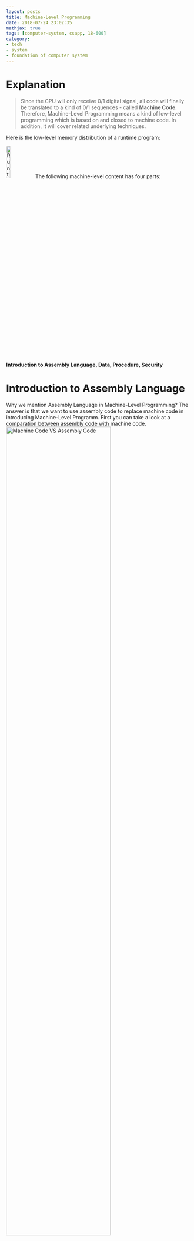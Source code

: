 ```yaml
---
layout: posts
title: Machine-Level Programming
date: 2018-07-24 23:02:35
mathjax: true
tags: [computer-system, csapp, 18-600]
category:
- tech
- system
- foundation of computer system
---
```


# Explanation
> Since the CPU will only receive 0/1 digital signal, all code will finally be translated to a kind of 0/1 sequences - called **Machine Code**. Therefore, Machine-Level Programming means a kind of low-level programming which is based on and closed to machine code. In addition, it will cover related underlying techniques.

Here is the low-level memory distribution of a runtime program:
<!-- more -->
   <img src="runtime-program-memory-distribution.png" width="15%" height="15%" alt="Runtime Program Memory Distribution"></img>
The following machine-level content has four parts: **Introduction to Assembly Language, Data, Procedure, Security**

# Introduction to Assembly Language

Why we mention Assembly Language in Machine-Level Programming? The answer is that we want to use assembly code to replace machine code in introducing Machine-Level Programm. First you can take a look at a comparation between assembly code with machine code.
   <img src="machine-code-vs-assembly-code.png" width="75%" height="75%" alt="Machine Code VS Assembly Code"></img>
   <center>**Figure 1. Machine Code VS Assembly Code **</center>

I believe that if you will feel the assemble code is more understandable than machine code. In addition, assembly language is a **mnemonic set** of machine language instead of an **ordianry** programming languages, since it does not provides any abstraction.
Reasons why we choose assembly code instead of machine code:
   1. Easy to understand and straight forward
   2. Very low-level to be helpul to introduce Machine-Level Programming

What's more, what does CPU receive and run is a bunch of directives via **instructions.** So both machine language and assemblly language are instruction-oriented languages. There consists of combinations of instructions.

# Data

Data is the element of a program. We should consider how to represent and store it.

## Representation
The last post([Data Representation](/tech/system/foundation_of_computer_system/Data-Representation)) already gives the machine-level representation of data.

## Organization & Store

**Principle: ** The whole memory is just a big continuous space with address of each byte. e.g. 0x00000000 - 0xFFFFFFFF(0 - 4GB)
**Elementary Types:** It will be orgnized in its representation form and should consider the endianness. e.g. 15 - 0x0F
**Array:** It will be orgnized in a part of continuous address with the **row major** mode. e.g. int a[10][10] has address: 0 - 400, a[0][0-9] locates in 0 - 40 and a[1][0-9] locates in 40 - 80.
**Compound Types**
   - **Struct(Class):** It will be orgnized in a part of continuous adress with each member variable following the declaration order in the space.
   - **Union(c specified type):** It will share the same address and space, the total space size equals the largest element size.
   **Note:** The compound type will need to satisfy the data alignment requirements in most of the modern machine
   **Reason:** The data quantity transfering per round with the BUS is fixed. In x86-64 is 64 bits, IA32-32 is 32 bits. So fitting these will improve CPU efficiency.
   **Default Rule(In x86-64):** The address of primitive type (size k bytes) should be a multiple of k, and the address of compound type should be a multiple of 4.

# Procedure

Procedure is the core abstraction to improve code readability and reusability, it does not have any efficiency improvement on program running speed. Conversely, it will slow down your program. And it's mainly underlying technique is **Stack**.
   <img src="runtime-stack-overview.png" width="50%" height="50%" alt="Runtime Stack Overview"></img>
   <center>**Figure 2. Runtime Stack Overview **</center>

In order to implement a procedure, we will ensure the following three function: Pass control, Pass data and Manage local data inside a subroutine.

## Pass Control
Two instructions to implement this function: `callq function_name` and `retq`
- `callq`: push the next instruction address into stack, and jump to address of **function_name** to run this function.
- `retq`: pop the current top content of stack, treat it as the intruction's address, run it.

## Pass Data
In machine-level, data is transfered by **Register** which is a kind of small size container. Very fast!
The fist 6 arguments are passed by 6 registers: %rdi, %rsi, %rdx, %rcx, %r8, %9.
The other arguments are passed by stack with push and pop. But before instruction **callq**

## Local Data Management
The local variable are stored in stack with push and pop operations.
   <img src="local-data-management.png" width="50%" height="50%" alt="Local Data Management"></img>
   <center>**Figure 3. Local Data Management **</center>

# Security

We will introduce some machine level attacks here and also give some defense teniques.

## Attack: Buffer Overflow
From above introductins, we know that memory is a continous space, so it is easily for Hackers to access and modify unexpected space, especially modify stack content. For example, if we define a local variable to receive user input data with 10 bytes. But what if we do not limit the length of user input data? It will overwrite the **Address!** Then they can control the run order of our program.
   <img src="buffer-overflow-attack.png" width="50%" height="50%" alt="Buffer Overflow Attack"></img>
   <center>**Figure 4. Buffer Overflow Attack **</center>

## Defense Strategies:
   - Limit the input data size
   - Randomized the stack address by insert a random size space in front of stack start address. Then it is hard for hackers to figure about the Figure 4's **B** address.
   - Canary: each time run a subroutine, we assign a special value in the stack frame, and in the return period, we check if this value is modified.
   - Non-executable: Make CPU do not run instructions in stack memory.

## Attack: Return-oriented Gadgets
   - Disassemble program to find useful gadgets(Subroutines).
   - Only modify the return address to make program run target gadgets.
   - Does not overcome the Canary Defense Strategry.
